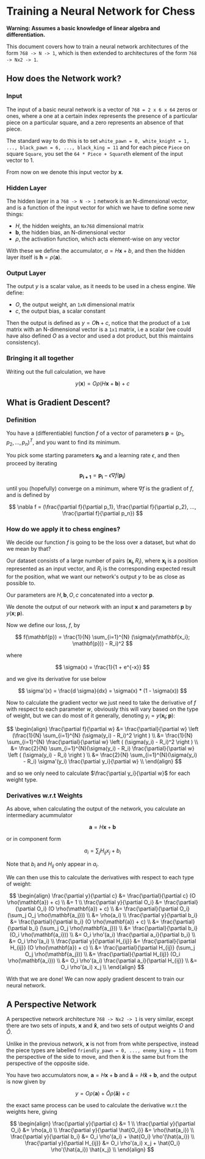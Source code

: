 # Training a Neural Network for Chess

__Warning: Assumes a basic knowledge of linear algebra and differentiation.__

This document covers how to train a neural network architectures of the form `768 -> N -> 1`, which is then
extended to architectures of the form `768 -> Nx2 -> 1`.

## How does the Network work?

### Input

The input of a basic neural network is a vector of `768 = 2 x 6 x 64` zeros or ones, where a one at a certain index
represents the presence of a particular piece on a particular square, and a zero represents an absence of that piece.

The standard way to do this is to set `white_pawn = 0, white_knight = 1, ..., black_pawn = 6, ..., black_king = 11` and
for each piece `Piece` on square `Square`, you set the `64 * Piece + Square`th element of the input vector to 1.

From now on we denote this input vector by $\mathbf{x}$.

### Hidden Layer

The hidden layer in a `768 -> N -> 1` network is an N-dimensional vector, and is a function of the input vector for which
we have to define some new things:

- $H$, the hidden weights, an `Nx768` dimensional matrix
- $\mathbf{b}$, the hidden bias, an N-dimensional vector
- $\rho$, the activation function, which acts element-wise on any vector

With these we define the accumulator, $a = H \mathbf{x} + b$, and then the hidden layer itself is $\mathbf{h} = \rho (\mathbf{a})$.

### Output Layer

The output $y$ is a scalar value, as it needs to be used in a chess engine. We define:

- $O$, the output weight, an `1xN` dimensional matrix
- $c$, the output bias, a scalar constant

Then the output is defined as $y = O \mathbf{h} + c$, notice that the product of a `1xN` matrix with an N-dimensional vector is a
`1x1` matrix, i.e a scalar (we could have also defined $O$ as a vector and used a dot product, but this maintains consistency).

### Bringing it all together

Writing out the full calculation, we have

$$
y(\mathbf{x}) = O \rho( H \mathbf{x} + \mathbf{b} ) + c
$$

## What is Gradient Descent?

### Definition

You have a (differentiable) function $f$ of a vector of parameters $\mathbf{p} = (p_1, p_2, ..., p_n)^T$, and you want to find its minimum.

You pick some starting parameters $\mathbf{x_0}$ and a learning rate $\epsilon$, and then proceed by iterating

$$
\mathbf{p_{i + 1}} = \mathbf{p_i} - \epsilon \nabla f(\mathbf{p_i})
$$

until you (hopefully) converge on a minimum, where $\nabla f$ is the gradient of $f$, and is defined by

$$
\nabla f = (\frac{\partial f}{\partial p_1}, \frac{\partial f}{\partial p_2}, ..., \frac{\partial f}{\partial p_n})
$$

### How do we apply it to chess engines?

We decide our function $f$ is going to be the loss over a dataset, but what do we mean by that?

Our dataset consists of a large number of pairs $(\mathbf{x_i}, R_i)$, where $\mathbf{x_i}$ is a position represented as an input vector,
and $R_i$ is the corresponding expected result for the position, what we want our network's output $y$ to be as close as possible to.

Our parameters are $H, \mathbf{b}, O, c$ concatenated into a vector $\mathbf{p}$.

We denote the output of our network with an input $\mathbf{x}$ and parameters $\mathbf{p}$ by $y(\mathbf{x}; \mathbf{p})$.

Now we define our loss, $f$, by

$$
f(\mathbf{p}) = \frac{1}{N} \sum_{i=1}^{N} (\sigma(y(\mathbf{x_i}; \mathbf{p})) - R_i)^2
$$

where 

$$
\sigma(x) = \frac{1}{1 + e^{-x}}
$$

and we give its derivative for use below

$$
\sigma'(x) = \frac{d \sigma}{dx} = \sigma(x) * (1 - \sigma(x))
$$

Now to calculate the gradient vector we just need to take the derivative of $f$ with respect to each parameter $w$, obviously this will
vary based on the type of weight, but we can do most of it generally, denoting $y_i = y(\mathbf{x_i}; \mathbf{p})$:

$$
\begin{align}
\frac{\partial f}{\partial w}
    &= \frac{\partial}{\partial w} \left (\frac{1}{N} \sum_{i=1}^{N} (\sigma(y_i) - R_i)^2 \right ) \\
    &= \frac{1}{N} \sum_{i=1}^{N} \frac{\partial}{\partial w} \left ( (\sigma(y_i) - R_i)^2 \right ) \\
    &= \frac{2}{N} \sum_{i=1}^{N}(\sigma(y_i) - R_i) \frac{\partial}{\partial w} \left ( (\sigma(y_i) - R_i) \right ) \\
    &= \frac{2}{N} \sum_{i=1}^{N}(\sigma(y_i) - R_i) \sigma'(y_i) \frac{\partial y_i}{\partial w} \\
\end{align}
$$

and so we only need to calculate $\frac{\partial y_i}{\partial w}$ for each weight type.

### Derivatives w.r.t Weights

As above, when calculating the output of the network, you calculate an intermediary acummulator

$$
\mathbf{a} = H \mathbf{x} + \mathbf{b}
$$

or in component form

$$
a_i = \sum_j H_{ij}x_j + b_i
$$

Note that $b_i$ and $H_{ij}$ only appear in $a_i$.

We can then use this to calculate the derivatives with respect to each type of weight:

$$
\begin{align}
\frac{\partial y}{\partial c}
    &= \frac{\partial}{\partial c} (O \rho(\mathbf{a}) + c) \\
    &= 1 \\
\frac{\partial y}{\partial O_i}
    &= \frac{\partial}{\partial O_i} (O \rho(\mathbf{a}) + c) \\
    &= \frac{\partial}{\partial O_i} (\sum_j O_j \rho(\mathbf{a_j})) \\
    &= \rho(a_i) \\
\frac{\partial y}{\partial b_i}
    &= \frac{\partial}{\partial b_i} (O \rho(\mathbf{a}) + c) \\
    &= \frac{\partial}{\partial b_i} (\sum_j O_j \rho(\mathbf{a_j})) \\
    &= \frac{\partial}{\partial b_i} (O_i \rho(\mathbf{a_i})) \\
    &= O_i \rho'(a_i) \frac{\partial a_i}{\partial b_i} \\
    &= O_i \rho'(a_i) \\
\frac{\partial y}{\partial H_{ij}}
    &= \frac{\partial}{\partial H_{ij}} (O \rho(\mathbf{a}) + c) \\
    &= \frac{\partial}{\partial H_{ij}} (\sum_j O_j \rho(\mathbf{a_j})) \\
    &= \frac{\partial}{\partial H_{ij}} (O_i \rho(\mathbf{a_i})) \\
    &= O_i \rho'(a_i) \frac{\partial a_i}{\partial H_{ij}} \\
    &= O_i \rho'(a_i) x_j \\
\end{align}
$$

With that we are done! We can now apply gradient descent to train our neural network.

## A Perspective Network

A perspective network architecture `768 -> Nx2 -> 1` is very similar, except there are two sets of inputs,
$\mathbf{x}$ and $\mathbf{\hat{x}}$, and two sets of output weights $O$ and $\hat{O}$.

Unlike in the previous network, $\mathbf{x}$ is not from from white perspective, instead the piece types are labelled
`friendly_pawn = 0, ..., enemy_king = 11` from the perspective of the side to move, and then $\mathbf{\hat{x}}$ is the same
but from the perspective of the opposite side.

You have two accumulators now, $\mathbf{a} = H \mathbf{x} + \mathbf{b}$ and $\mathbf{\hat{a}} = H \mathbf{\hat{x}} + \mathbf{b}$,
and the output is now given by

$$
y = O \rho(\mathbf{a})+  \hat{O} \rho(\mathbf{\hat{a}}) + c
$$

the exact same process can be used to calculate the derivative w.r.t the weights here, giving

$$
\begin{align}
\frac{\partial y}{\partial c} &= 1 \\
\frac{\partial y}{\partial O_i} &= \rho(a_i) \\
\frac{\partial y}{\partial \hat{O_i}} &= \rho(\hat{a_i}) \\
\frac{\partial y}{\partial b_i} &= O_i \rho'(a_i) + \hat{O_i} \rho'(\hat{a_i}) \\
\frac{\partial y}{\partial H_{ij}} &= O_i \rho'(a_i) x_j + \hat{O_i} \rho'(\hat{a_i}) \hat{x_j} \\
\end{align}
$$
